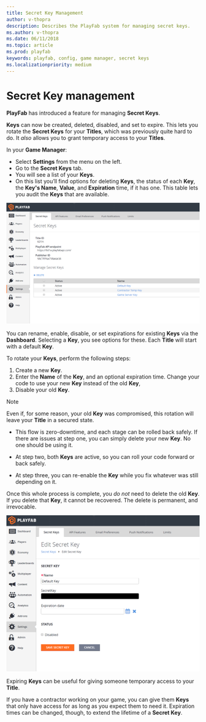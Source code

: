 ```yaml
---
title: Secret Key Management
author: v-thopra
description: Describes the PlayFab system for managing secret keys.
ms.author: v-thopra
ms.date: 06/11/2018
ms.topic: article
ms.prod: playfab
keywords: playfab, config, game manager, secret keys
ms.localizationpriority: medium
---
```


# Secret Key management

**PlayFab** has introduced a feature for managing **Secret Keys**.

**Keys** can now be created, deleted, disabled, and set to expire. This lets you rotate the **Secret Keys** for your **Titles**, which was previously quite hard to do. It *also* allows you to grant temporary access to your **Titles**.

In your **Game Manager**:

- Select **Settings** from the menu on the left.
- Go to the **Secret Keys** tab.
- You will see a list of your **Keys**.
- On this list you’ll find options for deleting **Keys**, the status of each **Key**, the **Key's Name**, **Value**, and **Expiration** time, if it has one. This table lets you audit the **Keys** that are available.

![Game Manager - Settings - Secret Keys](media/tutorials/game-manager-settings-secret-keys.png)  

You can rename, enable, disable, or set expirations for existing **Keys** via the **Dashboard**. Selecting a **Key**, you see options for these. Each **Title** will start with a default **Key**.

To rotate your **Keys**, perform the following steps:

1. Create a new **Key**.
2. Enter the **Name** of the **Key**, and an optional expiration time. Change your code to use your new **Key** instead of the old **Key**,
3. Disable your old **Key**.

> [!NOTE]
> Even if, for some reason, your old **Key** was compromised, this rotation will leave your **Title** in a secured state.

- This flow is zero-downtime, and each stage can be rolled back safely. If there are issues at step one, you can simply delete your new **Key**. No one should be using it.

- At step two, both **Keys** are active, so you can roll your code forward or back safely.

- At step three, you can re-enable the **Key** while you fix whatever was still depending on it.

Once this whole process is complete, you *do not* need to delete the old **Key**. If you delete that **Key**, it cannot be recovered. The delete is permanent, and irrevocable.

![Game Manager - Settings - Edit Secret Key](media/tutorials/game-manager-settings-edit-secret-key.png)  

Expiring **Keys** can be useful for giving someone temporary access to your **Title**.

If you have a contractor working on your game, you can give them **Keys** that only have access for as long as you expect them to need it. Expiration times can be changed, though, to extend the lifetime of a **Secret Key**.